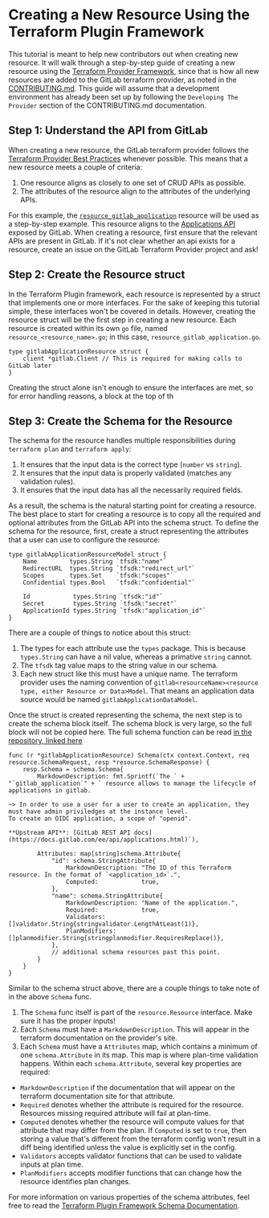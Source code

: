 # Creating a New Resource Using the Terraform Plugin Framework

This tutorial is meant to help new contributors out when creating new resource. It will walk through a 
step-by-step guide of creating a new resource using the 
[Terraform Provider Framework](https://developer.hashicorp.com/terraform/plugin/framework),
since that is how all new resources are added to the GitLab terraform provider, as noted in the
[CONTRIBUTING.md](/CONTRIBUTING.md). This guide will assume that a development environment has already
been set up by following the `Developing The Provider` section of the CONTRIBUTING.md documentation.

## Step 1: Understand the API from GitLab

When creating a new resource, the GitLab terraform provider follows the
[Terraform Provider Best Practices](https://developer.hashicorp.com/terraform/plugin/best-practices/hashicorp-provider-design-principles)
whenever possible. This means that a new resource meets a couple of criteria:

1. One resource aligns as closely to one set of CRUD APIs as possible.
2. The attributes of the resource align to the attributes of the underlying APIs.

For this example, the [`resource_gitlab_application`](../internal/provider/resource_gitlab_application.go)
resource will be used as a step-by-step example. This resource aligns to the 
[Applications API](https://docs.gitlab.com/ee/api/applications.html) exposed by GitLab. When creating
a resource, first ensure that the relevant APIs are present in GitLab. If it's not clear whether an
api exists for a resource, create an issue on the GitLab Terraform Provider project and ask!

## Step 2: Create the Resource struct

In the Terraform Plugin framework, each resource is represented by a struct that implements one or more
interfaces. For the sake of keeping this tutorial simple, these interfaces won't be covered in details. However,
creating the resource struct will be the first step in creating a new resource. Each resource is created
within its own `go` file, named `resource_<resource_name>.go`; in this case, `resource_gitlab_application.go`. 

```golang
type gitlabApplicationResource struct {
	client *gitlab.Client // This is required for making calls to GitLab later
}
```

Creating the struct alone isn't enough to ensure the interfaces are met, so for error handling reasons, a 
block at the top of th

## Step 3: Create the Schema for the Resource

The schema for the resource handles multiple responsibilities during `terraform plan` and `terraform apply`:

1. It ensures that the input data is the correct type (`number` vs `string`).
2. It ensures that the input data is properly validated (matches any validation rules).
3. It ensures that the input data has all the necessarily required fields.

As a result, the schema is the natural starting point for creating a resource. The best place to start
for creating a resource is to copy all the required and optional attributes from the GitLab API into the
schema struct. To define the schema for the resource, first, create a struct representing the attributes
that a user can use to configure the resource:

```golang
type gitlabApplicationResourceModel struct {
	Name         types.String `tfsdk:"name"`
	RedirectURL  types.String `tfsdk:"redirect_url"`
	Scopes       types.Set    `tfsdk:"scopes"`
	Confidential types.Bool   `tfsdk:"confidential"`

	Id            types.String `tfsdk:"id"`
	Secret        types.String `tfsdk:"secret"`
	ApplicationId types.String `tfsdk:"application_id"`
}
```
 
There are a couple of things to notice about this struct:

1. The types for each attribute use the `types` package. This is because `types.String` can have a nil value,
whereas a primative `string` cannot.
2. The `tfsdk` tag value maps to the string value in our schema.
3. Each new struct like this must have a unique name. The terraform provider uses the naming convention of
`gitlab<resourceName><resource type, either Resource or Data>Model`. That means an application data source 
would be named `gitlabApplicationDataModel`.

Once the struct is created representing the schema, the next step is to create the schema block itself. The
schema block is very large, so the full block will not be copied here. The full schema function can be 
read [in the repository, linked here](https://gitlab.com/gitlab-org/terraform-provider-gitlab/-/blob/main/internal/provider/resource_gitlab_application.go#L63)

```golang
func (r *gitlabApplicationResource) Schema(ctx context.Context, req resource.SchemaRequest, resp *resource.SchemaResponse) {
	resp.Schema = schema.Schema{
		MarkdownDescription: fmt.Sprintf(`The ` + "`gitlab_application`" + ` resource allows to manage the lifecycle of applications in gitlab.

~> In order to use a user for a user to create an application, they must have admin priviledges at the instance level.
To create an OIDC application, a scope of "openid".

**Upstream API**: [GitLab REST API docs](https://docs.gitlab.com/ee/api/applications.html)`),

		Attributes: map[string]schema.Attribute{
			"id": schema.StringAttribute{
				MarkdownDescription: "The ID of this Terraform resource. In the format of `<application_id>`.",
				Computed:            true,
			},
			"name": schema.StringAttribute{
				MarkdownDescription: "Name of the application.",
				Required:            true,
				Validators:          []validator.String{stringvalidator.LengthAtLeast(1)},
				PlanModifiers:       []planmodifier.String{stringplanmodifier.RequiresReplace()},
			},
			// additional schema resources past this point.
		}
	}
}
```

Similar to the schema struct above, there are a couple things to take note of in the above `Schema` func.

1. The `Schema` func itself is part of the `resource.Resource` interface. Make sure it has the proper inputs!
2. Each `Schema` must have a `MarkdownDescription`. This will appear in the terraform documentation on the provider's site.
3. Each `Schema` must have a `Attributes` map, which contains a minimum of one `schema.Attribute` in its map. This map
is where plan-time validation happens. Within each `schema.Attribute`, several key properties are required:
  - `MarkdownDescription` if the documentation that will appear on the terraform documentation site for that attribute.
  - `Required` denotes whether the attribute is required for the resource. Resources missing required attribute will fail at plan-time.
  - `Computed` denotes whether the resource will compute values for that attribute that may differ from the plan. If `Computed` is 
  set to `true`, then storing a value that's different from the terraform config won't result in a diff being identified unless the 
  value is explicitly set in the config. 
  - `Validators` accepts validator functions that can be used to validate inputs at plan time.
  - `PlanModifiers` accepts modifier functions that can change how the resource identifies plan changes.

For more information on various properties of the schema attributes, feel free to read the 
[Terraform Plugin Framework Schema Documentation](https://developer.hashicorp.com/terraform/plugin/framework/handling-data/schemas).
